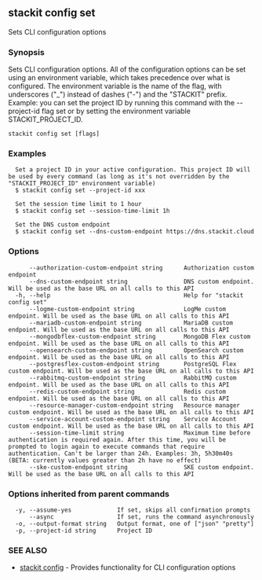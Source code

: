 ## stackit config set

Sets CLI configuration options

### Synopsis

Sets CLI configuration options.
All of the configuration options can be set using an environment variable, which takes precedence over what is configured.
The environment variable is the name of the flag, with underscores ("_") instead of dashes ("-") and the "STACKIT" prefix.
Example: you can set the project ID by running this command with the --project-id flag set or by setting the environment variable STACKIT_PROJECT_ID.

```
stackit config set [flags]
```

### Examples

```
  Set a project ID in your active configuration. This project ID will be used by every command (as long as it's not overridden by the "STACKIT_PROJECT_ID" environment variable)
  $ stackit config set --project-id xxx

  Set the session time limit to 1 hour
  $ stackit config set --session-time-limit 1h

  Set the DNS custom endpoint
  $ stackit config set --dns-custom-endpoint https://dns.stackit.cloud
```

### Options

```
      --authorization-custom-endpoint string      Authorization custom endpoint
      --dns-custom-endpoint string                DNS custom endpoint. Will be used as the base URL on all calls to this API
  -h, --help                                      Help for "stackit config set"
      --logme-custom-endpoint string              LogMe custom endpoint. Will be used as the base URL on all calls to this API
      --mariadb-custom-endpoint string            MariaDB custom endpoint. Will be used as the base URL on all calls to this API
      --mongodbflex-custom-endpoint string        MongoDB Flex custom endpoint. Will be used as the base URL on all calls to this API
      --opensearch-custom-endpoint string         OpenSearch custom endpoint. Will be used as the base URL on all calls to this API
      --postgresflex-custom-endpoint string       PostgreSQL Flex custom endpoint. Will be used as the base URL on all calls to this API
      --rabbitmq-custom-endpoint string           RabbitMQ custom endpoint. Will be used as the base URL on all calls to this API
      --redis-custom-endpoint string              Redis custom endpoint. Will be used as the base URL on all calls to this API
      --resource-manager-custom-endpoint string   Resource manager custom endpoint. Will be used as the base URL on all calls to this API
      --service-account-custom-endpoint string    Service Account custom endpoint. Will be used as the base URL on all calls to this API
      --session-time-limit string                 Maximum time before authentication is required again. After this time, you will be prompted to login again to execute commands that require authentication. Can't be larger than 24h. Examples: 3h, 5h30m40s (BETA: currently values greater than 2h have no effect)
      --ske-custom-endpoint string                SKE custom endpoint. Will be used as the base URL on all calls to this API
```

### Options inherited from parent commands

```
  -y, --assume-yes             If set, skips all confirmation prompts
      --async                  If set, runs the command asynchronously
  -o, --output-format string   Output format, one of ["json" "pretty"]
  -p, --project-id string      Project ID
```

### SEE ALSO

* [stackit config](./stackit_config.md)	 - Provides functionality for CLI configuration options

